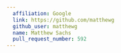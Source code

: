 ```yaml
---
  affiliation: Google
  link: https://github.com/matthewg
  github_user: matthewg
  name: Matthew Sachs
  pull_request_number: 592
---
```


